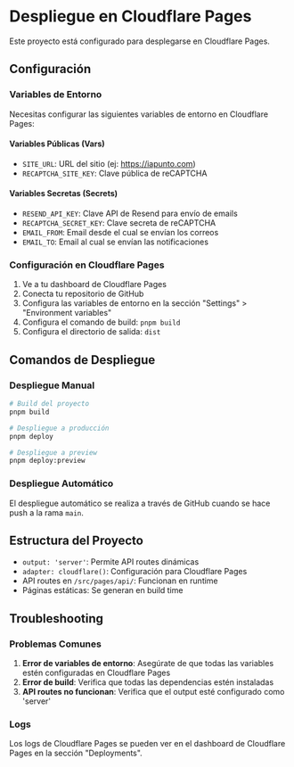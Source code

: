 # Despliegue en Cloudflare Pages

Este proyecto está configurado para desplegarse en Cloudflare Pages.

## Configuración

### Variables de Entorno

Necesitas configurar las siguientes variables de entorno en Cloudflare Pages:

#### Variables Públicas (Vars)

- `SITE_URL`: URL del sitio (ej: https://iapunto.com)
- `RECAPTCHA_SITE_KEY`: Clave pública de reCAPTCHA

#### Variables Secretas (Secrets)

- `RESEND_API_KEY`: Clave API de Resend para envío de emails
- `RECAPTCHA_SECRET_KEY`: Clave secreta de reCAPTCHA
- `EMAIL_FROM`: Email desde el cual se envían los correos
- `EMAIL_TO`: Email al cual se envían las notificaciones

### Configuración en Cloudflare Pages

1. Ve a tu dashboard de Cloudflare Pages
2. Conecta tu repositorio de GitHub
3. Configura las variables de entorno en la sección "Settings" > "Environment variables"
4. Configura el comando de build: `pnpm build`
5. Configura el directorio de salida: `dist`

## Comandos de Despliegue

### Despliegue Manual

```bash
# Build del proyecto
pnpm build

# Despliegue a producción
pnpm deploy

# Despliegue a preview
pnpm deploy:preview
```

### Despliegue Automático

El despliegue automático se realiza a través de GitHub cuando se hace push a la rama `main`.

## Estructura del Proyecto

- `output: 'server'`: Permite API routes dinámicas
- `adapter: cloudflare()`: Configuración para Cloudflare Pages
- API routes en `/src/pages/api/`: Funcionan en runtime
- Páginas estáticas: Se generan en build time

## Troubleshooting

### Problemas Comunes

1. **Error de variables de entorno**: Asegúrate de que todas las variables estén configuradas en Cloudflare Pages
2. **Error de build**: Verifica que todas las dependencias estén instaladas
3. **API routes no funcionan**: Verifica que el output esté configurado como 'server'

### Logs

Los logs de Cloudflare Pages se pueden ver en el dashboard de Cloudflare Pages en la sección "Deployments".
